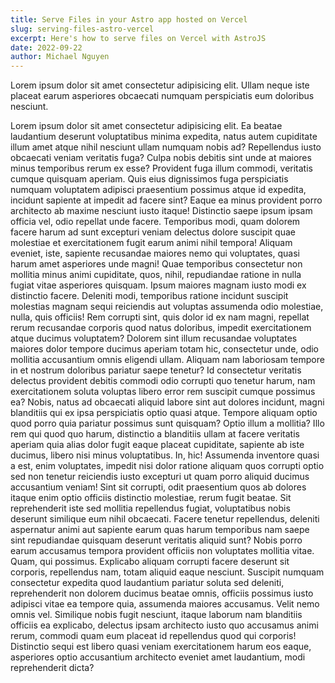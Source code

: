 ```yaml
---
title: Serve Files in your Astro app hosted on Vercel
slug: serving-files-astro-vercel
excerpt: Here's how to serve files on Vercel with AstroJS
date: 2022-09-22
author: Michael Nguyen
---
```


Lorem ipsum dolor sit amet consectetur adipisicing elit. Ullam neque iste placeat earum asperiores obcaecati numquam perspiciatis eum doloribus nesciunt.

Lorem ipsum dolor sit amet consectetur adipisicing elit. Ea beatae laudantium deserunt voluptatibus minima expedita, natus autem cupiditate illum amet atque nihil nesciunt ullam numquam nobis ad? Repellendus iusto obcaecati veniam veritatis fuga? Culpa nobis debitis sint unde at maiores minus temporibus rerum ex esse? Provident fuga illum commodi, veritatis cumque quisquam aperiam. Quis eius dignissimos fuga perspiciatis numquam voluptatem adipisci praesentium possimus atque id expedita, incidunt sapiente at impedit ad facere sint? Eaque ea minus provident porro architecto ab maxime nesciunt iusto itaque! Distinctio saepe ipsum ipsam officia vel, odio repellat unde facere. Temporibus modi, quam dolorem facere harum ad sunt excepturi veniam delectus dolore suscipit quae molestiae et exercitationem fugit earum animi nihil tempora! Aliquam eveniet, iste, sapiente recusandae maiores nemo qui voluptates, quasi harum amet asperiores unde magni! Quae temporibus consectetur non mollitia minus animi cupiditate, quos, nihil, repudiandae ratione in nulla fugiat vitae asperiores quisquam. Ipsum maiores magnam iusto modi ex distinctio facere. Deleniti modi, temporibus ratione incidunt suscipit molestias magnam sequi reiciendis aut voluptas assumenda odio molestiae, nulla, quis officiis! Rem corrupti sint, quis dolor id ex nam magni, repellat rerum recusandae corporis quod natus doloribus, impedit exercitationem atque ducimus voluptatem? Dolorem sint illum recusandae voluptates maiores dolor tempore ducimus aperiam totam hic, consectetur unde, odio mollitia accusantium omnis eligendi ullam. Aliquam nam laboriosam tempore in et nostrum doloribus pariatur saepe tenetur? Id consectetur veritatis delectus provident debitis commodi odio corrupti quo tenetur harum, nam exercitationem soluta voluptas libero error rem suscipit cumque possimus ea? Nobis, natus ad obcaecati aliquid labore sint aut dolores incidunt, magni blanditiis qui ex ipsa perspiciatis optio quasi atque. Tempore aliquam optio quod porro quia pariatur possimus sunt quisquam? Optio illum a mollitia? Illo rem qui quod quo harum, distinctio a blanditiis ullam at facere veritatis aperiam quia alias dolor fugit eaque placeat cupiditate, sapiente ab iste ducimus, libero nisi minus voluptatibus. In, hic! Assumenda inventore quasi a est, enim voluptates, impedit nisi dolor ratione aliquam quos corrupti optio sed non tenetur reiciendis iusto excepturi ut quam porro aliquid ducimus accusantium veniam! Sint sit corrupti, odit praesentium quos ab dolores itaque enim optio officiis distinctio molestiae, rerum fugit beatae. Sit reprehenderit iste sed mollitia repellendus fugiat, voluptatibus nobis deserunt similique eum nihil obcaecati. Facere tenetur repellendus, deleniti aspernatur animi aut sapiente earum quas harum temporibus nam saepe sint repudiandae quisquam deserunt veritatis aliquid sunt? Nobis porro earum accusamus tempora provident officiis non voluptates mollitia vitae. Quam, qui possimus. Explicabo aliquam corrupti facere deserunt sit corporis, repellendus nam, totam aliquid eaque nesciunt. Suscipit numquam consectetur expedita quod laudantium pariatur soluta sed deleniti, reprehenderit non dolorem ducimus beatae omnis, officiis possimus iusto adipisci vitae ea tempore quia, assumenda maiores accusamus. Velit nemo omnis vel. Similique nobis fugit nesciunt, itaque laborum nam blanditiis officiis ea explicabo, delectus ipsam architecto iusto quo accusamus animi rerum, commodi quam eum placeat id repellendus quod qui corporis! Distinctio sequi est libero quasi veniam exercitationem harum eos eaque, asperiores optio accusantium architecto eveniet amet laudantium, modi reprehenderit dicta?